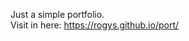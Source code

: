 Just a simple portfolio.<br />
Visit in here: <a href="https://ygorscofanofolly.github.io/port/">https://rogys.github.io/port/</a>

